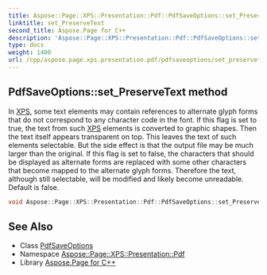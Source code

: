 ```yaml
---
title: Aspose::Page::XPS::Presentation::Pdf::PdfSaveOptions::set_PreserveText method
linktitle: set_PreserveText
second_title: Aspose.Page for C++
description: 'Aspose::Page::XPS::Presentation::Pdf::PdfSaveOptions::set_PreserveText method. In XPS, some text elements may contain references to alternate glyph forms that do not correspond to any character code in the font. If this flag is set to true, the text from such XPS elements is converted to graphic shapes. Then the text itself appears transparent on top. This leaves the text of such elements selectable. But the side effect is that the output file may be much larger than the original. If this flag is set to false, the characters that should be displayed as alternate forms are replaced with some other characters that become mapped to the alternate glyph forms. Therefore the text, although still selectable, will be modified and likely become unreadable. Default is false in C++.'
type: docs
weight: 1400
url: /cpp/aspose.page.xps.presentation.pdf/pdfsaveoptions/set_preservetext/
---
```

## PdfSaveOptions::set_PreserveText method


In [XPS](../../../aspose.page.xps/), some text elements may contain references to alternate glyph forms that do not correspond to any character code in the font. If this flag is set to true, the text from such [XPS](../../../aspose.page.xps/) elements is converted to graphic shapes. Then the text itself appears transparent on top. This leaves the text of such elements selectable. But the side effect is that the output file may be much larger than the original. If this flag is set to false, the characters that should be displayed as alternate forms are replaced with some other characters that become mapped to the alternate glyph forms. Therefore the text, although still selectable, will be modified and likely become unreadable. Default is false.

```cpp
void Aspose::Page::XPS::Presentation::Pdf::PdfSaveOptions::set_PreserveText(bool value) override
```

## See Also

* Class [PdfSaveOptions](../)
* Namespace [Aspose::Page::XPS::Presentation::Pdf](../../)
* Library [Aspose.Page for C++](../../../)
